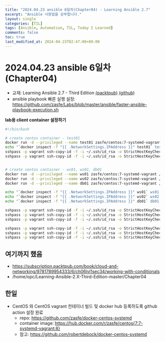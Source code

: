 ```yaml
---
title: "2024.04.23 ansible 6일차(Chapter04) - Learning Ansible 2.7"
excerpt: "Ansible 사용법을 공부합니다."
layout: single
categories: [TIL]
tags: [Ansible, Automation, TIL, Today I Learned]
comments: false
toc: true
last_modified_at: 2024-04-23T02:47:00+09:00
---
```



# 2024.04.23 ansible 6일차 (Chapter04)

- 교재: Learning Ansible 2.7 - Third Edition [(packtpub)](https://www.packtpub.com/product/learning-ansible-27-third-edition/9781789954333) [(github)](https://github.com/PacktPublishing/Learning-Ansible-2.X-Third-Edition)
- ansible playbook 빠른 실행 설정: https://github.com/zasfe/Labs/blob/master/ansible/faster-ansible-playbook-execution.sh


**lab용 client container 설정하기**

```bash
#!/bin/bash

# create centos container - test01 
docker run -d --privileged --name test01 zasfe/centos:7-systemd-vagrant /usr/sbin/init
echo "`docker inspect -f "{{ .NetworkSettings.IPAddress }}" test01` test01.fale.io" | sudo tee -a /etc/hosts
sshpass -p vagrant ssh-copy-id -f -i ~/.ssh/id_rsa -o StrictHostKeyChecking=no vagrant@test01.fale.io
sshpass -p vagrant ssh-copy-id -f -i ~/.ssh/id_rsa -o StrictHostKeyChecking=no vagrant@`docker inspect -f "{{ .NetworkSettings.IPAddress }}" test01`


# create centos container - ws01, ws02, db01 
docker run -d --privileged --name ws01 zasfe/centos:7-systemd-vagrant /usr/sbin/init
docker run -d --privileged --name ws02 zasfe/centos:7-systemd-vagrant /usr/sbin/init
docker run -d --privileged --name db01 zasfe/centos:7-systemd-vagrant /usr/sbin/init

echo "`docker inspect -f "{{ .NetworkSettings.IPAddress }}" ws01` ws01.fale.io" | sudo tee -a /etc/hosts
echo "`docker inspect -f "{{ .NetworkSettings.IPAddress }}" ws02` ws02.fale.io" | sudo tee -a /etc/hosts
echo "`docker inspect -f "{{ .NetworkSettings.IPAddress }}" db01` db01.fale.io" | sudo tee -a /etc/hosts

sshpass -p vagrant ssh-copy-id -f -i ~/.ssh/id_rsa -o StrictHostKeyChecking=no vagrant@ws01.fale.io
sshpass -p vagrant ssh-copy-id -f -i ~/.ssh/id_rsa -o StrictHostKeyChecking=no vagrant@ws02.fale.io
sshpass -p vagrant ssh-copy-id -f -i ~/.ssh/id_rsa -o StrictHostKeyChecking=no vagrant@db01.fale.io

sshpass -p vagrant ssh-copy-id -f -i ~/.ssh/id_rsa -o StrictHostKeyChecking=no vagrant@`docker inspect -f "{{ .NetworkSettings.IPAddress }}" ws01`
sshpass -p vagrant ssh-copy-id -f -i ~/.ssh/id_rsa -o StrictHostKeyChecking=no vagrant@`docker inspect -f "{{ .NetworkSettings.IPAddress }}" ws02`
sshpass -p vagrant ssh-copy-id -f -i ~/.ssh/id_rsa -o StrictHostKeyChecking=no vagrant@`docker inspect -f "{{ .NetworkSettings.IPAddress }}" db01`
```

## 여기까지 했음
  * https://subscription.packtpub.com/book/cloud-and-networking/9781789954333/6/ch06lvl1sec34/working-with-conditionals
  * /home/opc/Learning-Ansible-2.X-Third-Edition-master/Chapter04

## 한일
  * CentOS 와 CentOS vagrant 컨테이너 빌드 및 docker hub 등록하도록 github action 설정 완료
    * repo: https://github.com/zasfe/docker-centos-systemd
    * container image: https://hub.docker.com/r/zasfe/centos{7:7-systemd-vagrant:8}
    * 참고: https://github.com/robertdebock/docker-centos-systemd
